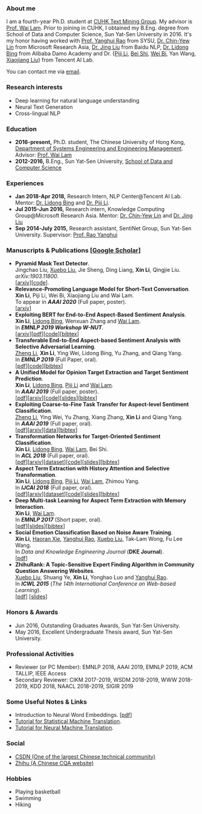 ### About me
I am a fourth-year Ph.D. student at [CUHK Text Mining Group](http://www1.se.cuhk.edu.hk/~textmine/). My advisor is [Prof. Wai Lam](http://www.se.cuhk.edu.hk/people/wlam.html). Prior to joining in CUHK, I obtained my B.Eng. degree from School of Data and Computer Science, Sun Yat-Sen University in 2016. It's my honor having worked with [Prof. Yanghui Rao](http://sdcs.sysu.edu.cn/node/2471) from SYSU, [Dr. Chin-Yew Lin](https://www.microsoft.com/en-us/research/people/cyl/) from Microsoft Research Asia, [Dr. Jing Liu](http://www.machinereading.ai/) from Baidu NLP, [Dr. Lidong Bing](http://www.cs.cmu.edu/~lbing/) from Alibaba Damo Academy and Dr. {[Piji Li](http://lipiji.com/), [Bei Shi](https://scholar.google.com.hk/citations?user=UJ_tgMYAAAAJ&hl=zh-CN), [Wei Bi](https://scholar.google.com/citations?user=aSJcgQMAAAAJ&hl=zh-CN), Yan Wang, [Xiaojiang Liu](https://scholar.google.com/citations?user=ukdqC6IAAAAJ&hl=zh-CN)} from Tencent AI Lab.

You can contact me via [email](mailto:lixin4ever@gmail.com). 

### Research interests 
* Deep learning for natural language understanding
* Neural Text Generation
* Cross-lingual NLP

### Education
* **2016-present,**    Ph.D. student, The Chinese University of Hong Kong, [Department of Systems Engineering and Engineering Management](http://www.se.cuhk.edu.hk/). Advisor: [Prof. Wai Lam](http://www.se.cuhk.edu.hk/people/wlam.html)
* **2012-2016,**    B.Eng., Sun Yat-Sen University, [School of Data and Computer Science](http://sdcs.sysu.edu.cn/)

### Experiences
* **Jan 2018-Apr 2018,**    Research Intern, NLP Center@Tencent AI Lab. Mentor: [Dr. Lidong Bing](http://www.cs.cmu.edu/~lbing/) and [Dr. Piji Li](http://lipiji.com/).
* **Jul 2015-Jun 2016,**    Research intern, Knowledge Computing Group@Microsoft Research Asia. Mentor: [Dr. Chin-Yew Lin](https://www.microsoft.com/en-us/research/people/cyl/) and [Dr. Jing Liu](http://www.machinereading.ai/)
* **Sep 2014-July 2015,**    Research assistant, SentiNet Group, Sun Yat-Sen University. Supervisor: [Prof. Rao Yanghui](http://sdcs.sysu.edu.cn/node/2471)

### Manuscripts & Publications [[Google Scholar](https://scholar.google.com.hk/citations?user=syD9lxQAAAAJ&hl=zh-CN)]
* **Pyramid Mask Text Detector**.  
Jingchao Liu, [Xuebo Liu](https://liuxuebo0.github.io/), Jie Sheng, Ding Liang, **Xin Li**, Qingjie Liu.  
_arXiv:1903.11800_.  
[[arxiv](https://arxiv.org/abs/1903.11800)][[code](https://github.com/STVIR/PMTD)].  
* **Relevance-Promoting Language Model for Short-Text Conversation**.  
**Xin Li**, Piji Li, Wei Bi, Xiaojiang Liu and Wai Lam.  
To appear in ***AAAI 2020*** (Full paper, poster).  
[[arxiv](https://arxiv.org/pdf/1911.11489.pdf)]  
* **Exploiting BERT for End-to-End Aspect-Based Sentiment Analysis**.  
**Xin Li**, [Lidong Bing](https://lidongbing.github.io/), Wenxuan Zhang and [Wai Lam](http://www.se.cuhk.edu.hk/people/wlam.html).  
In ***EMNLP 2019 Workshop W-NUT***.  
[[arxiv](https://arxiv.org/pdf/1910.00883.pdf)][[pdf](https://www.aclweb.org/anthology/D19-5505.pdf)][[code](https://github.com/lixin4ever/BERT-E2E-ABSA)][[bibtex](https://www.aclweb.org/anthology/D19-5505.bib)]
* **Transferable End-to-End Aspect-based Sentiment Analysis with Selective Adversarial Learning**.  
[Zheng Li](https://hsqmlzno1.github.io/), **Xin Li**, Ying Wei, Lidong Bing, Yu Zhang, and Qiang Yang.  
In ***EMNLP 2019*** (Full Paper, oral).  
[[pdf](https://www.aclweb.org/anthology/D19-1466.pdf)][[code](https://github.com/hsqmlzno1/Transferable-E2E-ABSA)][[bibtex](https://www.aclweb.org/anthology/D19-1466.bib)] 
* **A Unified Model for Opinion Target Extraction and Target Sentiment Prediction**.  
**Xin Li**, [Lidong Bing](https://lidongbing.github.io/), [Piji Li](http://lipiji.com/) and [Wai Lam](http://www.se.cuhk.edu.hk/people/wlam.html).  
In ***AAAI 2019*** (Full paper, poster).  
[[pdf](https://aaai.org/ojs/index.php/AAAI/article/view/4643/4521)][[arxiv](https://arxiv.org/abs/1811.05082)][[code](https://github.com/lixin4ever/E2E-TBSA)][[slides](paper/AAAI2019/slides/aaai19_lixin_slides.pdf)][[bibtex](https://scholar.googleusercontent.com/scholar.bib?q=info:h-A0KmeL5u8J:scholar.google.com/&output=citation&scisdr=CgUIw1ZYEKyn7rPPsRg:AAGBfm0AAAAAXVTKqRg56WbttCzFIeLcYQPc4U83AHQ_&scisig=AAGBfm0AAAAAXVTKqRbPExBVQNFg4uY7CZdrUxz4ViXE&scisf=4&ct=citation&cd=-1&hl=zh-CN)]
* **Exploiting Coarse-to-Fine Task Transfer for Aspect-level Sentiment Classification**.  
[Zheng Li](https://hsqmlzno1.github.io/), Ying Wei, Yu Zhang, Xiang Zhang, **Xin Li** and Qiang Yang.  
In ***AAAI 2019*** (Full paper, oral).  
[[pdf](https://aaai.org/ojs/index.php/AAAI/article/view/4332/4210)][[arxiv](https://arxiv.org/abs/1811.10999)][[data](https://github.com/hsqmlzno1/MGAN)][[bibtex](https://scholar.googleusercontent.com/scholar.bib?q=info:U9sRIFCcv7QJ:scholar.google.com/&output=citation&scisdr=CgUIw1ZYEKyn7rPP5X8:AAGBfm0AAAAAXVTK_X9bj2TieC6RWs2RWFXzuzMVWR7p&scisig=AAGBfm0AAAAAXVTK_S1_JC8YcA9Slk0nTdFsOBdSLsnY&scisf=4&ct=citation&cd=-1&hl=zh-CN)]
* **Transformation Networks for Target-Oriented Sentiment Classification**.  
**Xin Li**, [Lidong Bing](https://lidongbing.github.io/), [Wai Lam](http://www.se.cuhk.edu.hk/people/wlam.html), Bei Shi.  
In ***ACL 2018*** (Full paper, oral).  
[[pdf](https://www.aclweb.org/anthology/P18-1087.pdf)][[arxiv](https://arxiv.org/abs/1805.01086)][[dataset](https://github.com/lixin4ever/TNet/tree/master/dataset)][[code](https://github.com/lixin4ever/TNet)][[slides](paper/ACL2018/slides/acl18_lixin_slides.pdf)][[bibtex](https://www.aclweb.org/anthology/P18-1087.bib)]
* **Aspect Term Extraction with History Attention and Selective Transformation**.  
**Xin Li**, [Lidong Bing](https://lidongbing.github.io/), [Piji Li](http://lipiji.com/), [Wai Lam](http://www.se.cuhk.edu.hk/people/wlam.html), Zhimou Yang.  
In ***IJCAI 2018*** (Full paper, oral).  
[[pdf](https://www.ijcai.org/proceedings/2018/0583.pdf)][[arxiv](https://arxiv.org/abs/1805.00760)][[dataset](https://github.com/lixin4ever/HAST/tree/master/raw_data)][[code](https://github.com/lixin4ever/HAST)][[slides](paper/IJCAI2018/slides/lixin_ijcai18_slides.pdf)][[bibtex](https://dblp.org/rec/bibtex/conf/ijcai/LiBLLY18)]
* **Deep Multi-task Learning for Aspect Term Extraction with Memory Interaction**.  
**Xin Li**, [Wai Lam](http://www.se.cuhk.edu.hk/people/wlam.html).  
In ***EMNLP 2017*** (Short paper, oral).  
[[pdf](https://www.aclweb.org/anthology/D17-1310.pdf)][[slides](paper/EMNLP2017/slides/EMNLP_slides.pdf)][[bibtex](https://www.aclweb.org/anthology/D17-1310.bib)]
* **Social Emotion Classification Based on Noise Aware Training**.  
**Xin Li**, [Haoran Xie](http://home.ied.edu.hk/~hxie/), [Yanghui Rao](http://sdcs.sysu.edu.cn/node/2471), [Xuebo Liu](https://liuxuebo0.github.io/), Tak-Lam Wong, Fu Lee Wang.  
In _Data and Knowledge Engineering Journal_ (**DKE Journal**).  
[[pdf](https://www.sciencedirect.com/science/article/pii/S0169023X17303506)]
* **ZhihuRank: A Topic-Sensitive Expert Finding Algorithm in Community Question Answering Websites**.  
[Xuebo Liu](https://liuxuebo0.github.io/), Shuang Ye, **Xin Li**, Yonghao Luo and [Yanghui Rao](http://sdcs.sysu.edu.cn/node/2471).  
In ***ICWL 2015*** (_The 14th International Conference on Web-based Learning_).  
[[pdf](https://link.springer.com/content/pdf/10.1007%2F978-3-319-25515-6_15.pdf)] [[slides](paper/ICWL2015/slides/icwl_2015_slides.pdf)]

### Honors & Awards
* Jun 2016, Outstanding Graduates Awards, Sun Yat-Sen University.
* May 2016, Excellent Undergraduate Thesis award, Sun Yat-Sen University.

### Professional Activities
* Reviewer (or PC Member): EMNLP 2018, AAAI 2019, EMNLP 2019, ACM TALLIP, IEEE Access
* Secondary Reviewer: CIKM 2017-2019, WSDM 2018-2019, WWW 2018-2019, KDD 2018, NAACL 2018-2019, SIGIR 2019

### Some Useful Notes & Links
* Introduction to Neural Word Embeddings. [[pdf](notes/NWE.pdf)]
* [Tutorial for Statistical Machine Translation](http://www.lsi.upc.edu/~cristinae/CV/docs/tutorialSMTprint.pdf).
* [Tutorial for Neural Machine Translation](https://nlp.stanford.edu/projects/nmt/Luong-Cho-Manning-NMT-ACL2016-v4.pdf).

### Social
* [CSDN (One of the largest Chinese technical community)](http://blog.csdn.net/u010551621)
* [Zhihu (A Chinese CQA website)](https://www.zhihu.com/people/li-xin-26-75-10)

### Hobbies
* Playing basketball
* Swimming
* Hiking
